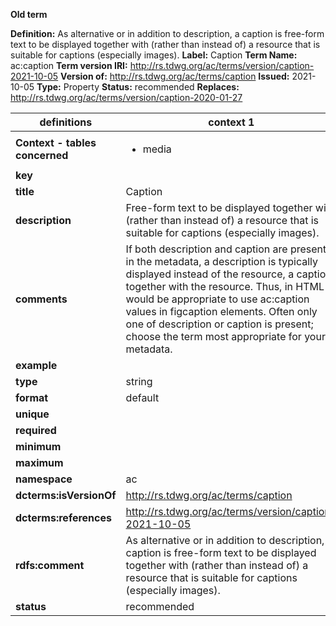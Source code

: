 **Old term**

**Definition:** As alternative or in addition to description, a caption is free-form text to be displayed together with (rather than instead of) a resource that is suitable for captions (especially images).
**Label:** Caption
**Term Name:** ac:caption
**Term version IRI:** http://rs.tdwg.org/ac/terms/version/caption-2021-10-05
**Version of:** http://rs.tdwg.org/ac/terms/caption
**Issued:** 2021-10-05
**Type:** Property
**Status:** recommended
**Replaces:** http://rs.tdwg.org/ac/terms/version/caption-2020-01-27


| definitions | context 1 |
|-|-|
| **Context - tables concerned** | <ul><li>media</li></ul> |
| **key** |  |
| **title** | Caption |
| **description** | Free-form text to be displayed together with (rather than instead of) a resource that is suitable for captions (especially images). |
| **comments** | If both description and caption are present in the metadata, a description is typically displayed instead of the resource, a caption together with the resource. Thus, in HTML it would be appropriate to use ac:caption values in figcaption elements. Often only one of description or caption is present; choose the term most appropriate for your metadata. |
| **example** |  |
| **type** | string |
| **format** | default |
| **unique** |  |
| **required** |  |
| **minimum** |  |
| **maximum** |  |
| **namespace** | ac |
| **dcterms:isVersionOf** | http://rs.tdwg.org/ac/terms/caption |
| **dcterms:references** | http://rs.tdwg.org/ac/terms/version/caption-2021-10-05 |
| **rdfs:comment** | As alternative or in addition to description, a caption is free-form text to be displayed together with (rather than instead of) a resource that is suitable for captions (especially images). |
| **status** | recommended |
